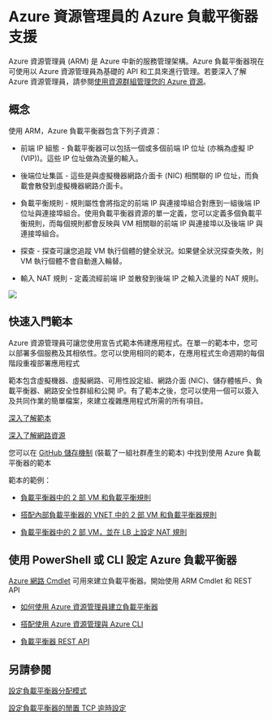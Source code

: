 <properties
   pageTitle="Azure 資源管理員的負載平衡器支援預覽版 | Microsoft Azure"
   description="在預覽中，搭配使用適用於負載平衡器的 PowerShell 與 Azure 資源管理員 (ARM)在負載平衡器中使用範本"
   services="load-balancer"
   documentationCenter="na"
   authors="joaoma"
   manager="adinah"
   editor="tysonn" />
<tags
   ms.service="load-balancer"
   ms.devlang="na"
   ms.topic="article"
   ms.tgt_pltfrm="na"
   ms.workload="infrastructure-services"
   ms.date="06/30/2015"
   ms.author="joaoma" />


# Azure 資源管理員的 Azure 負載平衡器支援 

Azure 資源管理員 (ARM) 是 Azure 中新的服務管理架構。Azure 負載平衡器現在可使用以 Azure 資源管理員為基礎的 API 和工具來進行管理。若要深入了解 Azure 資源管理員，請參閱[使用資源群組管理您的 Azure 資源](../azure-preview-portal-using-resource-groups.md)。

## 概念

使用 ARM，Azure 負載平衡器包含下列子資源：

- 前端 IP 組態 - 負載平衡器可以包括一個或多個前端 IP 位址 (亦稱為虛擬 IP (VIP))。這些 IP 位址做為流量的輸入。

- 後端位址集區 - 這些是與虛擬機器網路介面卡 (NIC) 相關聯的 IP 位址，而負載會散發到虛擬機器網路介面卡。

- 負載平衡規則 - 規則屬性會將指定的前端 IP 與連接埠組合對應到一組後端 IP 位址與連接埠組合。使用負載平衡器資源的單一定義，您可以定義多個負載平衡規則，而每個規則都會反映與 VM 相關聯的前端 IP 與連接埠以及後端 IP 與連接埠組合。

- 探查 - 探查可讓您追蹤 VM 執行個體的健全狀況。如果健全狀況探查失敗，則 VM 執行個體不會自動進入輪替。

- 輸入 NAT 規則 - 定義流經前端 IP 並散發到後端 IP 之輸入流量的 NAT 規則。


![](https://acomdpsstorage.blob.core.windows.net/dpsmedia-prod/azure.microsoft.com/en-us/documentation/articles/resource-groups-networking/20150429054039/figure5.png)



## 快速入門範本
Azure 資源管理員可讓您使用宣告式範本佈建應用程式。在單一的範本中，您可以部署多個服務及其相依性。您可以使用相同的範本，在應用程式生命週期的每個階段重複部署應用程式

範本包含虛擬機器、虛擬網路、可用性設定組、網路介面 (NIC)、儲存體帳戶、負載平衡器、網路安全性群組和公開 IP。有了範本之後，您可以使用一個可以簽入及共同作業的簡單檔案，來建立複雜應用程式所需的所有項目。

[深入了解範本](http://go.microsoft.com/fwlink/?LinkId=544798)

[深入了解網路資源](../resource-groups-networking)

您可以在 [GitHub 儲存機制](https://github.com/Azure/azure-quickstart-templates) (裝載了一組社群產生的範本) 中找到使用 Azure 負載平衡器的範本

範本的範例：

- [負載平衡器中的 2 部 VM 和負載平衡規則](http://go.microsoft.com/fwlink/?LinkId=544799)

- [搭配內部負載平衡器的 VNET 中的 2 部 VM 和負載平衡器規則](http://go.microsoft.com/fwlink/?LinkId=544800)

- [負載平衡器中的 2 部 VM，並在 LB 上設定 NAT 規則](http://go.microsoft.com/fwlink/?LinkId=544801)


## 使用 PowerShell 或 CLI 設定 Azure 負載平衡器

[Azure 網路 Cmdlet](https://msdn.microsoft.com/library/azure/mt163510.aspx) 可用來建立負載平衡器。開始使用 ARM Cmdlet 和 REST API

- [如何使用 Azure 資源管理員建立負載平衡器](../load-balancer-arm-powershell)

- [搭配使用 Azure 資源管理與 Azure CLI](../xplat-cli-azure-resource-manager)

- [負載平衡器 REST API](https://msdn.microsoft.com/library/azure/mt163651.aspx)


## 另請參閱

[設定負載平衡器分配模式](load-balancer-distribution-mode.md)

[設定負載平衡器的閒置 TCP 逾時設定](load-balancer-tcp-idle-timeout.md)
 

<!---HONumber=July15_HO2-->
